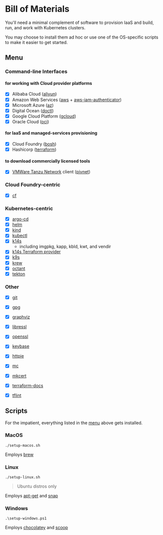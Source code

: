 # Bill of Materials

You'll need a minimal complement of software to provision IaaS and build, run, and work with Kubernetes clusters.

You may choose to install them ad hoc or use one of the OS-specific scripts to make it easier to get started.

## Menu

### Command-line Interfaces

#### for working with Cloud provider platforms

- [x] Alibaba Cloud ([aliyun](https://github.com/aliyun/aliyun-cli#installation))
- [x] Amazon Web Services ([aws](https://docs.aws.amazon.com/cli/latest/userguide/cli-chap-install.html) + [aws-iam-authenticator](https://docs.aws.amazon.com/eks/latest/userguide/install-aws-iam-authenticator.html))
- [x] Microsoft Azure ([az](https://docs.microsoft.com/en-us/cli/azure/install-azure-cli?view=azure-cli-latest))
- [x] Digital Ocean ([doctl](https://www.digitalocean.com/docs/apis-clis/doctl/how-to/install/))
- [x] Google Cloud Platform ([gcloud](https://cloud.google.com/sdk/install))
- [x] Oracle Cloud ([oci](https://docs.cloud.oracle.com/en-us/iaas/Content/API/SDKDocs/climanualinst.htm))

#### for IaaS and managed-services provisioning

- [x] Cloud Foundry ([bosh](https://bosh.io/docs/cli-v2-install/))
- [x] Hashicorp ([terraform](https://learn.hashicorp.com/terraform/getting-started/install.html))

#### to download commercially licensed tools

- [x] [VMWare Tanzu Network](https://network.pivotal.io) client ([pivnet](https://github.com/pivotal-cf/pivnet-cli#installing))

### Cloud Foundry-centric

- [x] [cf](https://docs.cloudfoundry.org/cf-cli/install-go-cli.html)

### Kubernetes-centric

- [x] [argo-cd](https://github.com/argoproj/argo-cd/blob/master/docs/cli_installation.md)
- [x] [helm](https://helm.sh/docs/intro/install/)
- [x] [kind](https://kind.sigs.k8s.io/docs/user/quick-start/)
- [x] [kubectl](https://kubernetes.io/docs/tasks/tools/install-kubectl/)
- [x] [k14s](https://k14s.io)
  * including imgpkg, kapp, kbld, kwt, and vendir
- [x] [k14s Terraform provider](https://github.com/k14s/terraform-provider-k14s)
- [x] [k9s](https://k9scli.io/topics/install/)
- [x] [krew](https://krew.sigs.k8s.io/docs/user-guide/setup/install/)
- [x] [octant](https://octant.dev)
- [x] [tekton](https://github.com/tektoncd/cli)

### Other

- [x] [git](https://git-scm.com/downloads)
- [x] [gpg](https://gnupg.org/download/)
- [x] [graphviz](https://graphviz.gitlab.io/download/)
- [x] [libressl](https://ftp.openbsd.org/pub/OpenBSD/LibreSSL/)
- [x] [openssl](https://www.openssl.org/source/)
- [x] [keybase](https://keybase.io/download)
- [x] [httpie](https://httpie.org/docs#installation)
- [x] [mc](https://docs.min.io/docs/minio-client-quickstart-guide.html)
- [x] [mkcert](https://github.com/FiloSottile/mkcert)
- [x] [terraform-docs](https://github.com/segmentio/terraform-docs)
- [x] [tflint](https://github.com/terraform-linters/tflint)


## Scripts

For the impatient, everything listed in the [menu](#menu) above gets installed.

### MacOS

```
./setup-macos.sh
```

Employs [brew](https://brew.sh)

### Linux

```
./setup-linux.sh
```
> Ubuntu distros only

Employs [apt-get](https://help.ubuntu.com/community/AptGet/Howto) and [snap](https://snapcraft.io/docs/installing-snap-on-ubuntu)

### Windows

```
.\setup-windows.ps1
```

Employs [chocolatey](https://chocolatey.org) and [scoop](https://scoop.sh)
